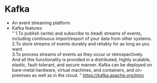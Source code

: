 # Kafka
  
  + An event streaming platform
  + Kafka features  
    "
      1.To publish (write) and subscribe to (read) streams of events, including continuous import/export of your data from other systems.  
      2.To store streams of events durably and reliably for as long as you want.  
      3.To process streams of events as they occur or retrospectively.  
      And all this functionality is provided in a distributed, highly scalable, elastic, fault-tolerant, and secure manner. 
      Kafka can be deployed on bare-metal hardware, virtual machines, and containers, and on-premises as well as in the cloud.
    " https://kafka.apache.org/intro
  
